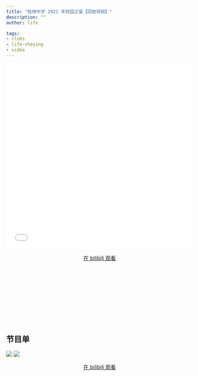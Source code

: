 ```yaml
---
title: "桂林中学 2021 年校园之星【回放视频】"
description: ""
author: life

tags:
- clubs
- life-sheying
- video
---
```


<aside>
<iframe src="//player.bilibili.com/player.html?aid=465311815&bvid=BV1TL411V7em&cid=474152526&page=1" scrolling="no" border="0" frameborder="no" framespacing="0" allowfullscreen="true" width="100%" height="500px"> </iframe>
</aside>

<div style="text-align: center">
  <p><a rel="nofollow noopener noreferrer" target="_blank" href="https://www.bilibili.com/video/BV1TL411V7em" class="button">在 bilibili 观看</a></p>
</div>
<iframe src="" scrolling="no" border="0" frameborder="no" framespacing="0" allowfullscreen="true"> </iframe>

## 节目单

![](https://aliver-images.imgradeone.com/2022-01-01-video-2021xiaoyuanzhixing/1.jpg)
![](https://aliver-images.imgradeone.com/2022-01-01-video-2021xiaoyuanzhixing/2.jpg)

<div style="text-align: center">
  <p><a rel="nofollow noopener noreferrer" target="_blank" href="https://www.bilibili.com/video/BV1TL411V7em" class="button">在 bilibili 观看</a></p>
</div>
<iframe src="" scrolling="no" border="0" frameborder="no" framespacing="0" allowfullscreen="true"> </iframe>
